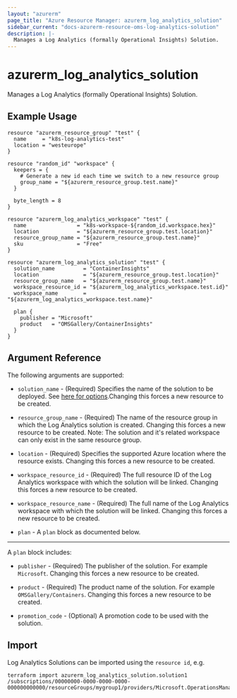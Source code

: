 ```yaml
---
layout: "azurerm"
page_title: "Azure Resource Manager: azurerm_log_analytics_solution"
sidebar_current: "docs-azurerm-resource-oms-log-analytics-solution"
description: |-
  Manages a Log Analytics (formally Operational Insights) Solution.
---
```


# azurerm_log_analytics_solution

Manages a Log Analytics (formally Operational Insights) Solution.

## Example Usage

```hcl
resource "azurerm_resource_group" "test" {
  name     = "k8s-log-analytics-test"
  location = "westeurope"
}

resource "random_id" "workspace" {
  keepers = {
    # Generate a new id each time we switch to a new resource group
    group_name = "${azurerm_resource_group.test.name}"
  }

  byte_length = 8
}

resource "azurerm_log_analytics_workspace" "test" {
  name                = "k8s-workspace-${random_id.workspace.hex}"
  location            = "${azurerm_resource_group.test.location}"
  resource_group_name = "${azurerm_resource_group.test.name}"
  sku                 = "Free"
}

resource "azurerm_log_analytics_solution" "test" {
  solution_name         = "ContainerInsights"
  location              = "${azurerm_resource_group.test.location}"
  resource_group_name   = "${azurerm_resource_group.test.name}"
  workspace_resource_id = "${azurerm_log_analytics_workspace.test.id}"
  workspace_name        = "${azurerm_log_analytics_workspace.test.name}"

  plan {
    publisher = "Microsoft"
    product   = "OMSGallery/ContainerInsights"
  }
}
```

## Argument Reference

The following arguments are supported:

* `solution_name` - (Required) Specifies the name of the solution to be deployed. See [here for options](https://docs.microsoft.com/en-us/azure/log-analytics/log-analytics-add-solutions).Changing this forces a new resource to be created.

* `resource_group_name` - (Required) The name of the resource group in which the Log Analytics solution is created. Changing this forces a new resource to be created. Note: The solution and it's related workspace can only exist in the same resource group.

* `location` - (Required) Specifies the supported Azure location where the resource exists. Changing this forces a new resource to be created.

* `workspace_resource_id` - (Required) The full resource ID of the Log Analytics workspace with which the solution will be linked. Changing this forces a new resource to be created.

* `workspace_resource_name` - (Required) The full name of the Log Analytics workspace with which the solution will be linked. Changing this forces a new resource to be created.

* `plan` - A `plan` block as documented below.

---

A `plan` block includes:

* `publisher` - (Required) The publisher of the solution. For example `Microsoft`. Changing this forces a new resource to be created.

* `product` - (Required) The product name of the solution. For example `OMSGallery/Containers`. Changing this forces a new resource to be created.

* `promotion_code` - (Optional) A promotion code to be used with the solution.


## Import

Log Analytics Solutions can be imported using the `resource id`, e.g.

```shell
terraform import azurerm_log_analytics_solution.solution1 /subscriptions/00000000-0000-0000-0000-000000000000/resourceGroups/mygroup1/providers/Microsoft.OperationsManagement/solutions/solution1
```
